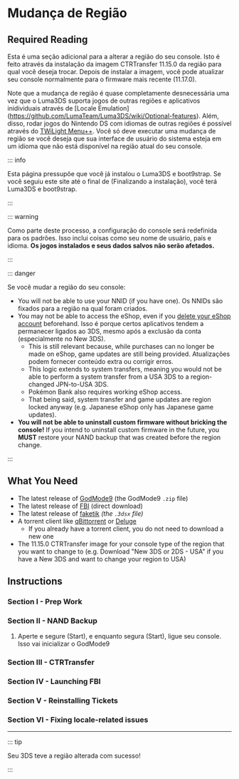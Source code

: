 # Mudança de Região

## Required Reading

Esta é uma seção adicional para a alterar a região do seu console. Isto é feito através da instalação da imagem CTRTransfer 11.15.0 da região para qual você deseja trocar. Depois de instalar a imagem, você pode atualizar seu console normalmente para o firmware mais recente (11.17.0).

Note que a mudança de região é quase completamente desnecessária uma vez que o Luma3DS suporta jogos de outras regiões e aplicativos inidividuais através de [Locale Emulation]
(https://github.com/LumaTeam/Luma3DS/wiki/Optional-features). Além, disso, rodar jogos do Nintendo DS com idiomas de outras regiões é possível através do [TWiLight Menu++](https://github.com/DS-Homebrew/TWiLightMenu/releases). Você só deve executar uma mudança de região se você deseja que sua interface de usuário do sistema esteja em um idioma que não está disponível na região atual do seu console.

::: info

Esta página pressupõe que você já instalou o Luma3DS e boot9strap. Se você seguiu este site até o final de (Finalizando a instalação), você terá Luma3DS e boot9strap.

:::

::: warning

Como parte deste processo, a configuração do console será redefinida para os padrões. Isso inclui coisas como seu nome de usuário, país e idioma. **Os jogos instalados e seus dados salvos não serão afetados.**

:::

::: danger

Se você mudar a região do seu console:

- You will not be able to use your NNID (if you have one). Os NNIDs são fixados para a região na qual foram criados.
- You may not be able to access the eShop, even if you [delete your eShop account](https://en-americas-support.nintendo.com/app/answers/detail/a_id/74/~/how-to-delete-a-nintendo-eshop-account) beforehand. Isso é porque certos aplicativos tendem a permanecer ligados ao 3DS, mesmo após a exclusão da conta (especialmente no New 3DS).
  - This is still relevant because, while purchases can no longer be made on eShop, game updates are still being provided. Atualizações podem fornecer conteúdo extra ou corrigir erros.
  - This logic extends to system transfers, meaning you would not be able to perform a system transfer from a USA 3DS to a region-changed JPN-to-USA 3DS.
  - Pokémon Bank also requires working eShop access.
  - That being said, system transfer and game updates are region locked anyway (e.g. Japanese eShop only has Japanese game updates).
- **You will not be able to uninstall custom firmware without bricking the console!** If you intend to uninstall custom firmware in the future, you **MUST** restore your NAND backup that was created before the region change.

:::

## What You Need

- The latest release of [GodMode9](https://github.com/d0k3/GodMode9/releases/latest) (the GodMode9 `.zip` file)
- The latest release of [FBI](https://github.com/lifehackerhansol/FBI/releases/download/2.6.1/FBI.3dsx) (direct download)
- The latest release of [faketik](https://github.com/ihaveamac/faketik/releases/latest) _(the `.3dsx` file)_
- A torrent client like [qBittorrent](https://www.qbittorrent.org/download.php) or [Deluge](http://dev.deluge-torrent.org/wiki/Download)
  - If you already have a torrent client, you do not need to download a new one
- The 11.15.0 CTRTransfer image for your console type of the region that you want to change to (e.g. Download "New 3DS or 2DS - USA" if you have a New 3DS and want to change your region to USA)

<!--@include: ./_include/ctrtransfer-images.md -->

## Instructions

### Section I - Prep Work

<!--@include: ./_include/ctrtransfer-prep.md -->

### Section II - NAND Backup

1. Aperte e segure (Start), e enquanto segura (Start), ligue seu console. Isso vai inicializar o GodMode9

<!--@include: ./_include/nand-backup.md -->

### Section III - CTRTransfer

<!--@include: ./_include/ctrtransfer-main.md -->

### Section IV - Launching FBI

<!--@include: ./_include/launch-hbl-dlp.md -->

### Section V - Reinstalling Tickets

<!--@include: ./_include/ctrtransfer-ticket-copy.md -->

### Section VI - Fixing locale-related issues

<!--@include: ./_include/ctrnand-datayeet.md -->

___

::: tip

Seu 3DS teve a região alterada com sucesso!

:::

